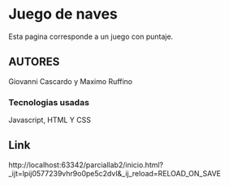 # Juego de naves
Esta pagina corresponde a un juego con puntaje.
## AUTORES
Giovanni Cascardo y Maximo Ruffino
### Tecnologias usadas
Javascript, HTML Y CSS
## Link
http://localhost:63342/parciallab2/inicio.html?_ijt=lpij0577239vhr9o0pe5c2dvl&_ij_reload=RELOAD_ON_SAVE
